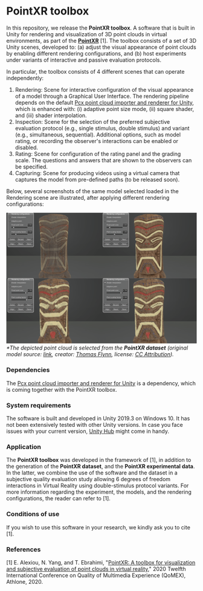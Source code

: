 
# PointXR toolbox


In this repository, we release the **PointXR toolbox**. A software that is built in Unity for rendering and visualization of 3D point clouds in virtual environments, as part of the [**PointXR**](https://www.epfl.ch/labs/mmspg/downloads/pointxr/) [1]. The toolbox consists of a set of 3D Unity scenes, developed to: (a) adjust the visual appearance of point clouds by enabling different rendering configurations, and (b) host experiments under variants of interactive and passive evaluation protocols.

In particular, the toolbox consists of 4 different scenes that can operate independently:

 1. Rendering: Scene for interactive configuration of the visual appearance of a model through a Graphical User Interface. The rendering pipeline depends on the default [Pcx point cloud importer and renderer for Unity](https://github.com/keijiro/Pcx), which is enhanced with: (i) adaptive point size mode, (ii) square shader, and (iii) shader interpolation.
 2. Inspection: Scene for the selection of the preferred subjective evaluation protocol (e.g., single stimulus, double stimulus) and variant (e.g., simultaneous, sequential). Additional options, such as model rating, or recording the observer's interactions can be enabled or disabled.  
 3. Rating: Scene for configuration of the rating panel and the grading scale. The questions and answers that are shown to the observers can be specified.
 4. Capturing: Scene for producing videos using a virtual camera that captures the model from pre-defined paths (to be released soon).

Below, several screenshots of the same model selected loaded in the Rendering scene are illustrated, after applying different rendering configurations:

![alt text](/docs/screenshot.png)
*\*The depicted point cloud is selected from the **PointXR dataset** (original model source: [link](https://sketchfab.com/3d-models/hawaiian-tiki-3dscan-022f006c8ef647818d754195f02cb61f), creator: [Thomas Flynn](https://sketchfab.com/nebulousflynn), license: [CC Attribution](https://creativecommons.org/licenses/by/4.0/)).*


### Dependencies

The [Pcx point cloud importer and renderer for Unity](https://github.com/keijiro/Pcx) is a dependency, which is coming together with the PointXR toolbox.


### System requirements

The software is built and developed in Unity 2019.3 on Windows 10. It has not been extensively tested with other Unity versions. In case you face issues with your current version, [Unity Hub](https://docs.unity3d.com/Manual/GettingStartedInstallingHub.html) might come in handy.


### Application

The **PointXR toolbox** was developed in the framework of [1], in addition to the generation of the **PointXR dataset**, and the **PointXR experimental data**. In the latter, we combine the use of the software and the dataset in a subjective quality evaluation study allowing 6 degrees of freedom interactions in Virtual Reality using double-stimulus protocol variants. For more information regarding the experiment, the models, and the rendering configurations, the reader can refer to [1].


### Conditions of use

If you wish to use this software in your research, we kindly ask you to cite [1].


### References

[1] E. Alexiou, N. Yang, and T. Ebrahimi, "[PointXR: A toolbox for visualization and subjective evaluation of point clouds in virtual reality](https://infoscience.epfl.ch/record/277378?ln=en)," 2020 Twelfth International Conference on Quality of Multimedia Experience (QoMEX), Athlone, 2020.
